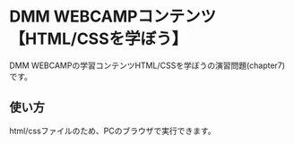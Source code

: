 # DMM WEBCAMPコンテンツ【HTML/CSSを学ぼう】

DMM WEBCAMPの学習コンテンツHTML/CSSを学ぼうの演習問題(chapter7)です。

## 使い方

html/cssファイルのため、PCのブラウザで実行できます。
